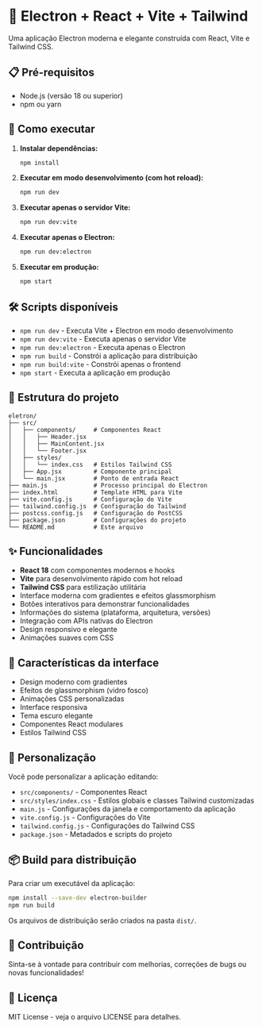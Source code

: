 # 🚀 Electron + React + Vite + Tailwind

Uma aplicação Electron moderna e elegante construída com React, Vite e Tailwind CSS.

## 📋 Pré-requisitos

- Node.js (versão 18 ou superior)
- npm ou yarn

## 🚀 Como executar

1. **Instalar dependências:**
   ```bash
   npm install
   ```

2. **Executar em modo desenvolvimento (com hot reload):**
   ```bash
   npm run dev
   ```

3. **Executar apenas o servidor Vite:**
   ```bash
   npm run dev:vite
   ```

4. **Executar apenas o Electron:**
   ```bash
   npm run dev:electron
   ```

5. **Executar em produção:**
   ```bash
   npm start
   ```

## 🛠️ Scripts disponíveis

- `npm run dev` - Executa Vite + Electron em modo desenvolvimento
- `npm run dev:vite` - Executa apenas o servidor Vite
- `npm run dev:electron` - Executa apenas o Electron
- `npm run build` - Constrói a aplicação para distribuição
- `npm run build:vite` - Constrói apenas o frontend
- `npm start` - Executa a aplicação em produção

## 📁 Estrutura do projeto

```
eletron/
├── src/
│   ├── components/     # Componentes React
│   │   ├── Header.jsx
│   │   ├── MainContent.jsx
│   │   └── Footer.jsx
│   ├── styles/
│   │   └── index.css   # Estilos Tailwind CSS
│   ├── App.jsx         # Componente principal
│   └── main.jsx        # Ponto de entrada React
├── main.js             # Processo principal do Electron
├── index.html          # Template HTML para Vite
├── vite.config.js      # Configuração do Vite
├── tailwind.config.js  # Configuração do Tailwind
├── postcss.config.js   # Configuração do PostCSS
├── package.json        # Configurações do projeto
└── README.md           # Este arquivo
```

## ✨ Funcionalidades

- **React 18** com componentes modernos e hooks
- **Vite** para desenvolvimento rápido com hot reload
- **Tailwind CSS** para estilização utilitária
- Interface moderna com gradientes e efeitos glassmorphism
- Botões interativos para demonstrar funcionalidades
- Informações do sistema (plataforma, arquitetura, versões)
- Integração com APIs nativas do Electron
- Design responsivo e elegante
- Animações suaves com CSS

## 🎨 Características da interface

- Design moderno com gradientes
- Efeitos de glassmorphism (vidro fosco)
- Animações CSS personalizadas
- Interface responsiva
- Tema escuro elegante
- Componentes React modulares
- Estilos Tailwind CSS

## 🔧 Personalização

Você pode personalizar a aplicação editando:

- `src/components/` - Componentes React
- `src/styles/index.css` - Estilos globais e classes Tailwind customizadas
- `main.js` - Configurações da janela e comportamento da aplicação
- `vite.config.js` - Configurações do Vite
- `tailwind.config.js` - Configurações do Tailwind CSS
- `package.json` - Metadados e scripts do projeto

## 📦 Build para distribuição

Para criar um executável da aplicação:

```bash
npm install --save-dev electron-builder
npm run build
```

Os arquivos de distribuição serão criados na pasta `dist/`.

## 🤝 Contribuição

Sinta-se à vontade para contribuir com melhorias, correções de bugs ou novas funcionalidades!

## 📄 Licença

MIT License - veja o arquivo LICENSE para detalhes.
